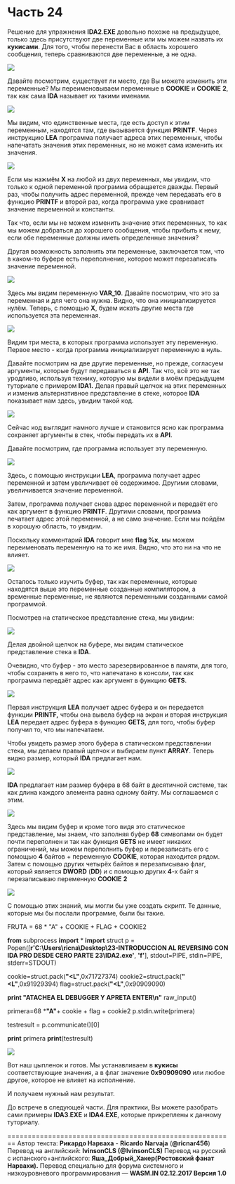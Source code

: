 # Часть 24

Решение для упражнения **IDA2**.**EXE** довольно похоже на предыдущее, только здесь присутствуют две переменные или мы можем назвать их **кукисами**. Для того, чтобы перенести Вас в область хорошего сообщения, теперь сравниваются две переменные, а не одна.

![](.gitbook/assets/24/01.png)

Давайте посмотрим, существует ли место, где Вы можете изменить эти переменные? Мы переименовываем переменные в **COOKIE** и **COOKIE** **2**, так как сама **IDA** называет их такими именами.

![](.gitbook/assets/24/02.png)

Мы видим, что единственные места, где есть доступ к этим переменным, находятся там, где вызывается функция **PRINTF**. Через инструкцию **LEA** программа получает адреса этих переменных, чтобы напечатать значения этих переменных, но не может сама изменить их значения.

![](.gitbook/assets/24/03.png)

Если мы нажмём **X** на любой из двух переменных, мы увидим, что только к одной переменной программа обращается дважды. Первый раз, чтобы получить адрес переменной, прежде чем передавать его в функцию **PRINTF** и второй раз, когда программа уже сравнивает значение переменной и константы.

Так что, если мы не можем изменить значение этих переменных, то как мы можем добраться до хорошего сообщения, чтобы прибыть к нему, если обе переменные должны иметь определенные значения?

Другая возможность заполнить эти переменные, заключается том, что в каком-то буфере есть переполнение, которое может перезаписать значение переменной.

![](.gitbook/assets/24/04.png)

Здесь мы видим переменную **VAR\_10**. Давайте посмотрим, что это за переменная и для чего она нужна. Видно, что она инициализируется нулём. Теперь, с помощью **X**, будем искать другие места где используется эта переменная.

![](.gitbook/assets/24/05.png)

Видим три места, в которых программа использует эту переменную. Первое место - когда программа инициализирует переменную в нуль.

Давайте посмотрим на две другие переменные, но прежде, согласуем аргументы, которые будут передаваться в **API**. Так что, всё это не так уродливо, используя технику, которую мы видели в моём предыдущем туториале с примером **IDA1.** Делая правый щелчок на этих переменных и изменив альтернативное представление в стеке, которое **IDA** показывает нам здесь, увидим такой код.

![](.gitbook/assets/24/06.png)

Сейчас код выглядит намного лучше и становится ясно как программа сохраняет аргументы в стек, чтобы передать их в **API**.

Давайте посмотрим, где программа использует эту переменную.

![](.gitbook/assets/24/07.png)

Здесь, с помощью инструкции **LEA**, программа получает адрес переменной и затем увеличивает её содержимое. Другими словами, увеличивается значение переменной.

Затем, программа получает снова адрес переменной и передаёт его как аргумент в функцию **PRINTF**. Другими словами, программа печатает адрес этой переменной, а не само значение. Если мы пойдём в хорошую область, то увидим.

Поскольку комментарий **IDA** говорит мне **flag %x**, мы можем переименовать переменную на то же имя. Видно, что это ни на что не влияет.

![](.gitbook/assets/24/08.png)

Осталось только изучить буфер, так как переменные, которые находятся выше это переменные созданные компилятором, а временные переменные, не являются переменными созданными самой программой.

Посмотрев на статическое представление стека, мы увидим:

![](.gitbook/assets/24/09.png)

Делая двойной щелчок на буфере, мы видим статическое представление стека в **IDA**.

Очевидно, что буфер - это место зарезервированное в памяти, для того, чтобы сохранять в него то, что напечатано в консоли, так как программа передаёт адрес как аргумент в функцию **GETS**.

![](.gitbook/assets/24/10.png)

Первая инструкция **LEA** получает адрес буфера и он передается функции **PRINTF,** чтобы она вывела буфер на экран и вторая инструкция **LEA** передает адрес буфера в функцию **GETS**, для того, чтобы буфер получил то, что мы напечатаем.

Чтобы увидеть размер этого буфера в статическом представлении стека, мы делаем правый щелчок и выбираем пункт **ARRAY**. Теперь видно размер, который **IDA** предлагает нам.

![](.gitbook/assets/24/11.png)

**IDA** предлагает нам размер буфера в 68 байт в десятичной системе, так как длина каждого элемента равна одному байту. Мы соглашаемся с этим.

![](.gitbook/assets/24/12.png)

Здесь мы видим буфер и кроме того видя это статическое представление, мы знаем, что заполняя буфер **68** символами он будет почти переполнен и так как функция **GETS** не имеет никаких ограничений, мы можем переполнить буфер и перезаписать его с помощью **4** байтов + переменную **COOKIE**, которая находится рядом. Затем с помощью других четырёх байтов я перезаписываю флаг, который является **DWORD** \(**DD**\) и с помощью других **4**-х байт я перезаписываю переменную **COOKIE** **2**

![](.gitbook/assets/24/13.png)

С помощью этих знаний, мы могли бы уже создать скрипт. Те данные, которые мы бы послали программе, были бы такие.

FRUTA = 68 \* "A" + COOKIE + FLAG + COOKIE2

**from** subprocess **import** \*
**import** struct
p = Popen\(\[**r'C:\Users\ricna\Desktop\23-INTRODUCCION AL REVERSING CON IDA PRO DESDE CERO PARTE 23\IDA2.exe'**, **'f'**\], stdout=PIPE, stdin=PIPE, stderr=STDOUT\)

cookie=struct.pack\(**"&lt;L"**,0x71727374\)
cookie2=struct.pack\(**"&lt;L"**,0x91929394\)
flag=struct.pack\(**"&lt;L"**,0x90909090\)

**print "ATACHEA EL DEBUGGER Y APRETA ENTER\n"**
raw\_input\(\)

primera=68 \***"A"**+ cookie + flag + cookie2
p.stdin.write\(primera\)

testresult = p.communicate\(\)\[0\]

**print** primera
**print**\(testresult\)

![](.gitbook/assets/24/14.png)

Вот наш цыпленок и готов. Мы устанавливаем в **кукисы** соответствующие значения, а в флаг значение **0x90909090** или любое другое, которое не влияет на исполнение.

И получаем нужный нам результат.

До встрече в следующей части. Для практики, Вы можете разобрать сами примеры **IDA3**.**EXE** и **IDA4**.**EXE**, которые прикреплены к данному туториалу.

========================================================
Автор текста: **Рикардо Нарваха** - **Ricardo** **Narvaja** \(**@ricnar456**\)
Перевод на английский: **IvinsonCLS \(@IvinsonCLS\)**
Перевод на русский с испанского+английского: **Яша\_Добрый\_Хакер\(Ростовский фанат Нарвахи\).**
Перевод специально для форума системного и низкоуровневого программирования — **WASM.IN
02.12.2017
Версия 1.0**

